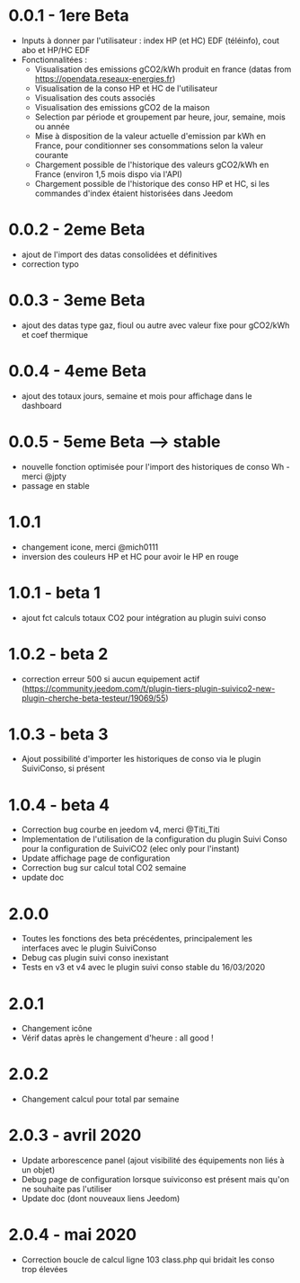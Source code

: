 # 0.0.1 - 1ere Beta

- Inputs à donner par l'utilisateur : index HP (et HC) EDF (téléinfo), cout abo et HP/HC EDF
- Fonctionnalitées :
   - Visualisation des emissions gCO2/kWh produit en france (datas from https://opendata.reseaux-energies.fr)
   - Visualisation de la conso HP et HC de l'utilisateur
   - Visualisation des couts associés
   - Visualisation des emissions gCO2 de la maison
   - Selection par période et groupement par heure, jour, semaine, mois ou année
   - Mise à disposition de la valeur actuelle d'emission par kWh en France, pour conditionner ses consommations selon la valeur courante
   - Chargement possible de l'historique des valeurs gCO2/kWh en France (environ 1,5 mois dispo via l'API)
   - Chargement possible de l'historique des conso HP et HC, si les commandes d'index étaient historisées dans Jeedom

# 0.0.2 - 2eme Beta

- ajout de l'import des datas consolidées et définitives
- correction typo

# 0.0.3 - 3eme Beta

- ajout des datas type gaz, fioul ou autre avec valeur fixe pour gCO2/kWh et coef thermique

# 0.0.4 - 4eme Beta

- ajout des totaux jours, semaine et mois pour affichage dans le dashboard

# 0.0.5 - 5eme Beta --> stable

- nouvelle fonction optimisée pour l'import des historiques de conso Wh - merci @jpty
- passage en stable

# 1.0.1

- changement icone, merci @mich0111
- inversion des couleurs HP et HC pour avoir le HP en rouge

# 1.0.1 - beta 1

- ajout fct calculs totaux CO2 pour intégration au plugin suivi conso

# 1.0.2 - beta 2

- correction erreur 500 si aucun equipement actif
(https://community.jeedom.com/t/plugin-tiers-plugin-suivico2-new-plugin-cherche-beta-testeur/19069/55)

# 1.0.3 - beta 3

- Ajout possibilité d'importer les historiques de conso via le plugin SuiviConso, si présent

# 1.0.4 - beta 4

- Correction bug courbe en jeedom v4, merci @Titi_Titi
- Implementation de l'utilisation de la configuration du plugin Suivi Conso pour la configuration de SuiviCO2
(elec only pour l'instant)
- Update affichage page de configuration
- Correction bug sur calcul total CO2 semaine
- update doc

# 2.0.0

- Toutes les fonctions des beta précédentes, principalement les interfaces avec le plugin SuiviConso
- Debug cas plugin suivi conso inexistant
- Tests en v3 et v4 avec le plugin suivi conso stable du 16/03/2020

# 2.0.1

- Changement icône
- Vérif datas après le changement d'heure : all good !

# 2.0.2

- Changement calcul pour total par semaine

# 2.0.3 - avril 2020

- Update arborescence panel (ajout visibilité des équipements non liés à un objet)
- Debug page de configuration lorsque suiviconso est présent mais qu'on ne souhaite pas l'utiliser
- Update doc (dont nouveaux liens Jeedom)

# 2.0.4 - mai 2020

- Correction boucle de calcul ligne 103 class.php qui bridait les conso trop élevées
